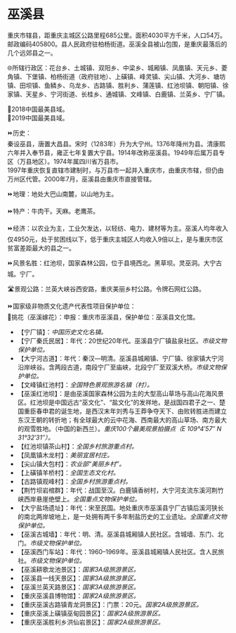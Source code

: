 # 巫溪县  
重庆市辖县，距重庆主城区公路里程685公里。面积4030平方千米，人口54万。邮政编码405800。县人民政府驻柏杨街道。巫溪全县被山包围，是重庆最落后的几个远郊县之一。  

🌐所辖行政区：花台乡、土城镇、双阳乡、中梁乡、城厢镇、凤凰镇、天元乡、菱角镇、下堡镇、柏杨街道（政府驻地）、上磺镇、峰灵镇、尖山镇、大河乡、塘坊镇、田坝镇、鱼鳞乡、乌龙乡、古路镇、胜利乡、蒲莲镇、红池坝镇、朝阳镇、徐家镇、天星乡、宁河街道、长桂乡、通城镇、文峰镇、白鹿镇、兰英乡、宁厂镇。  

🏅2018中国最美县域。  
🏅2019中国最美县域。  

⏩历史：  
秦设巫县，唐置大昌县。宋时（1283年）升为大宁州。1376年降州为县。清康熙六年并入奉节县，雍正七年复置大宁县。1914年改称巫溪县。1949年后属万县专区（万县地区）。1974年属四川省万县市。  
1997年重庆恢复直辖市建制时，与万县市一起并入重庆市，由重庆市辖，但仍由万州区代管。2000年7月，巫溪县由重庆市直接管辖。  

⏩地理：地处大巴山南麓，以山地为主。  

⏩特产：牛肉干。天麻。老鹰茶。  

⏩经济：以农业为主，工业欠发达，以轻纺、电力、建材等为主。巫溪人均年收入仅4950元，处于贫困线以下，低于重庆主城区人均收入9倍以上，是与重庆市区贫富差距最大的县之一。  

⏩风景名胜：红池坝，国家森林公园，位于县境西北。黑草坝。灵巫洞。大宁古城。宁厂。  

🛣️景观公路：兰英大峡谷西安路，重庆美丽乡村公路。令牌石网红公路。  

⏩国家级非物质文化遗产代表性项目保护单位：  
🔸挑花（巫溪嫁花）：申报：重庆市巫溪县，保护单位：巫溪县文化馆。  

* 【宁厂镇】：*中国历史文化名镇。*  
* 【宁厂秦氏民居】：年代：20世纪20年代。巫溪县宁厂镇盐泉社区。*市级文物保护单位。*  
* 【大宁河古道】：年代：秦汉—明清。巫溪县城厢镇、宁厂镇、徐家镇大宁河沿岸峡谷。含两段古道，南段宁厂至庙峡，北段宁厂至双溪大桥。*市级文物保护单位。*  
* 【文峰镇红池村】：*全国特色景观旅游名镇（村）。*  
* 【巫溪红池坝】：是由巫溪国家森林公园为主的大型高山草场与高山花海风景区。红池坝是中国远古“巫文化”、“盐文化”的发祥地，是战国四君子之一、楚国重臣春申君的诞生地，是西汉末年刘秀与王莽争夺天下、由败转胜进而建立东汉王朝的转折地；有全球最大的云中花海、西南最大的高山草场、南方最大的观雪胜地。（中国的新西兰）。*重庆100个最美观景拍摄点（E 109°4′57″ N 31°32′31″）。*  
* 【红池坝镇茶山村】：*全国乡村旅游重点村。*  
* 【凤凰镇木龙村】：*美丽宜居村庄。*  
* 【尖山镇大包村】：*农业部“美丽乡村”。*  
* 【上磺镇羊桥村】：*全国生态文化村。*  
* 【古路镇观峰村】：*全国乡村旅游重点村。*  
* 【荆竹坝岩棺群】：年代：战国至汉。白鹿镇香树村，大宁河支流东溪河荆竹峡西岸悬崖绝壁上。*全国重点文物保护单位。*  
* 【大宁盐场遗址】：年代：宋至民国。地处重庆市巫溪县宁厂古镇后溪河狭长的南北两岸坡地上，是一处拥有两千多年制盐历史的工业遗址。*全国重点文物保护单位。*  
* 【巫溪古城墙】：年代：明、清。巫溪县城厢镇人民社区。含城墙、东门、北门。*市级文物保护单位。*  
* 【巫溪西门车站】：年代：1960–1969年。巫溪县城厢镇人民社区。含人民旅社。*市级文物保护单位。*  
* 【巫溪耕歌龙池景区】：*国家3A级旅游景区。*  
* 【巫溪县一线天景区】：*国家3A级旅游景区。*  
* 【巫溪兰英天路景区】：*国家3A级旅游景区。*  
* 【重庆巫溪县博物馆】：*国家2A级旅游景区。*  
* 【重庆巫溪古路镇青龙洞景区】：门票：20元。*国家2A级旅游景区。*  
* 【重庆巫溪上磺镇巫甸园景区】：*国家2A级旅游景区。*  
* 【重庆巫溪胜利乡洪仙岩景区】：*国家2A级旅游景区。*  
<!-- Last processed: 2025-07-22 03:44:30 -->
